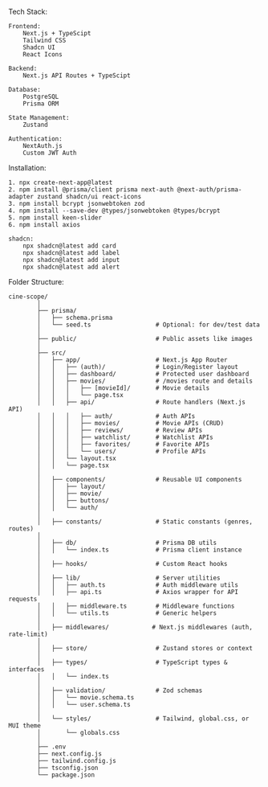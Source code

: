Tech Stack:

    Frontend:
        Next.js + TypeScipt
        Tailwind CSS
        Shadcn UI
        React Icons

    Backend:
        Next.js API Routes + TypeScipt
    
    Database:
        PostgreSQL
        Prisma ORM

    State Management:
        Zustand

    Authentication:
        NextAuth.js
        Custom JWT Auth

Installation:

    1. npx create-next-app@latest
    2. npm install @prisma/client prisma next-auth @next-auth/prisma-adapter zustand shadcn/ui react-icons
    3. npm install bcrypt jsonwebtoken zod
    4. npm install --save-dev @types/jsonwebtoken @types/bcrypt
    5. npm install keen-slider
    6. npm install axios

    shadcn:
        npx shadcn@latest add card
        npx shadcn@latest add label
        npx shadcn@latest add input
        npx shadcn@latest add alert

Folder Structure:

    cine-scope/
            │
            ├── prisma/
            │   ├── schema.prisma
            │   └── seed.ts                  # Optional: for dev/test data
            │
            ├── public/                      # Public assets like images
            │
            ├── src/
            │   ├── app/                     # Next.js App Router
            │   │   ├── (auth)/              # Login/Register layout
            │   │   ├── dashboard/           # Protected user dashboard
            │   │   ├── movies/              # /movies route and details
            │   │   │   ├── [movieId]/       # Movie details
            │   │   │   └── page.tsx
            │   │   ├── api/                 # Route handlers (Next.js API)
            │   │   │   ├── auth/            # Auth APIs
            │   │   │   ├── movies/          # Movie APIs (CRUD)
            │   │   │   ├── reviews/         # Review APIs
            │   │   │   ├── watchlist/       # Watchlist APIs
            │   │   │   ├── favorites/       # Favorite APIs
            │   │   │   └── users/           # Profile APIs
            │   │   └── layout.tsx
            │   │   └── page.tsx
            │
            │   ├── components/              # Reusable UI components
            │   │   ├── layout/
            │   │   ├── movie/
            │   │   ├── buttons/
            │   │   └── auth/
            │
            │   ├── constants/               # Static constants (genres, routes)
            │
            │   ├── db/                      # Prisma DB utils
            │   │   └── index.ts             # Prisma client instance
            │
            │   ├── hooks/                   # Custom React hooks
            │
            │   ├── lib/                     # Server utilities
            │   │   ├── auth.ts              # Auth middleware utils
            │   │   ├── api.ts               # Axios wrapper for API requests
            │   │   ├── middleware.ts        # Middleware functions
            │   │   └── utils.ts             # Generic helpers
            │
            │   ├── middlewares/            # Next.js middlewares (auth, rate-limit)
            │
            │   ├── store/                   # Zustand stores or context
            │
            │   ├── types/                   # TypeScript types & interfaces
            │   │   └── index.ts
            │
            │   ├── validation/              # Zod schemas
            │   │   └── movie.schema.ts
            │   │   └── user.schema.ts
            │
            │   └── styles/                  # Tailwind, global.css, or MUI theme
            │       └── globals.css
            │
            ├── .env
            ├── next.config.js
            ├── tailwind.config.js
            ├── tsconfig.json
            └── package.json
